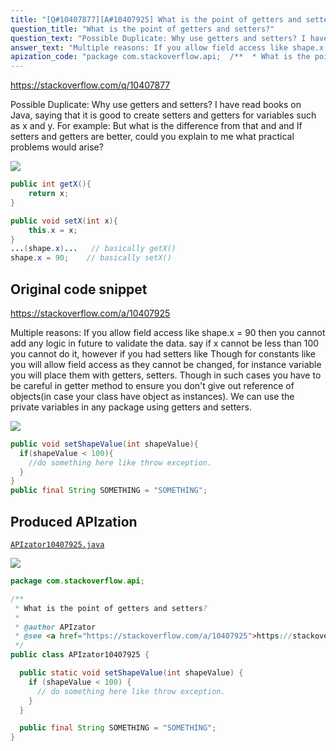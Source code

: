 ```yaml
---
title: "[Q#10407877][A#10407925] What is the point of getters and setters?"
question_title: "What is the point of getters and setters?"
question_text: "Possible Duplicate: Why use getters and setters? I have read books on Java, saying that it is good to create setters and getters for variables such as x and y.  For example: But what is the difference from that and and If setters and getters are better, could you explain to me what practical problems would arise?"
answer_text: "Multiple reasons: If you allow field access like shape.x = 90 then you cannot add any logic in future to validate the data. say if x cannot be less than 100 you cannot do it, however if you had setters like Though for constants like you will allow field access as they cannot be changed, for instance variable you will place them with getters, setters. Though in such cases you have to be careful in getter method to ensure you don't give out reference of objects(in case your class have object as instances). We can use the private variables in any package using getters and setters."
apization_code: "package com.stackoverflow.api;  /**  * What is the point of getters and setters?  *  * @author APIzator  * @see <a href=\"https://stackoverflow.com/a/10407925\">https://stackoverflow.com/a/10407925</a>  */ public class APIzator10407925 {    public static void setShapeValue(int shapeValue) {     if (shapeValue < 100) {       // do something here like throw exception.     }   }    public final String SOMETHING = \"SOMETHING\"; }"
---
```


https://stackoverflow.com/q/10407877

Possible Duplicate:
Why use getters and setters?
I have read books on Java, saying that it is good to create setters and getters for variables such as x and y.  For example:
But what is the difference from that and
and
If setters and getters are better, could you explain to me what practical problems would arise?


<div class="code-logo"><img src="/stackoverflow.png" /></div>

```java
public int getX(){
    return x;
}

public void setX(int x){
    this.x = x;
}
...(shape.x)...   // basically getX()
shape.x = 90;    // basically setX()
```


## Original code snippet

https://stackoverflow.com/a/10407925

Multiple reasons:
If you allow field access like
shape.x = 90
then you cannot add any logic in future to validate the data.
say if x cannot be less than 100 you cannot do it, however if you had setters like
Though for constants like
you will allow field access as they cannot be changed, for instance variable you will place them with getters, setters.
Though in such cases you have to be careful in getter method to ensure you don&#x27;t give out reference of objects(in case your class have object as instances).
We can use the private variables in any package using getters and setters.

<div class="code-logo"><img src="/stackoverflow.png" /></div>

```java
public void setShapeValue(int shapeValue){
  if(shapeValue < 100){
    //do something here like throw exception.
  }
}
public final String SOMETHING = "SOMETHING";
```

## Produced APIzation

[`APIzator10407925.java`](https://github.com/pasqualesalza/apization-temp/raw/main/data/search/APIzator10407925.java)

<div class="code-logo"><img src="/apizator.png" /></div>

```java
package com.stackoverflow.api;

/**
 * What is the point of getters and setters?
 *
 * @author APIzator
 * @see <a href="https://stackoverflow.com/a/10407925">https://stackoverflow.com/a/10407925</a>
 */
public class APIzator10407925 {

  public static void setShapeValue(int shapeValue) {
    if (shapeValue < 100) {
      // do something here like throw exception.
    }
  }

  public final String SOMETHING = "SOMETHING";
}

```